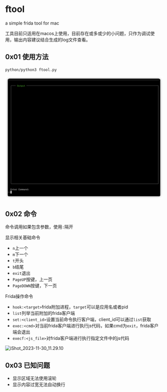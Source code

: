 # ftool
a simple frida tool for mac

工具目前只适用在macos上使用，目前存在或多或少的小问题，只作为调试使用，输出内容建议结合生成的log文件查看。

## 0x01 使用方法

`python/python3 ftool.py`

![image-20231130105111336](assets/image-20231130105111336.png)

## 0x02 命令

命令调用如果包含参数，使用`:`隔开

显示相关基础命令

- `n`上一个
- `m`下一个
- `t`开头
- `b`结尾
- `exit`退出
- `PageUP`按键，上一页
- `PageDOWN`按键，下一页

Frida操作命令

- `hook:<target>`frida附加进程，`target`可以是应用名或者pid
- `list`列举当前附加的frida客户端
- `set:<client_id>`设置当前命令执行客户端，client_id可以通过`list`获取
- `exec:<cmd>`对当前frida客户端进行执行js代码，如果cmd为`exit`，frida客户端会退出
- `execf:<js_file>`对frida客户端进行执行指定文件中的js代码

![iShot_2023-11-30_11.29.10](assets/iShot_2023-11-30_11.29.10.gif)

## 0x03 已知问题

- 显示区域无法使用滚轮
- 显示内容过宽无法自动换行
